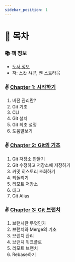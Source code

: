 ```yaml
---
sidebar_position: 1
---
```


# 🚀 목차

### 📚 책 정보
- [도서 정보](http://www.yes24.com/product/goods/24841824)
- 저: 스캇 샤콘, 벤 스트라웁

### ✌️ [Chapter 1: 시작하기](/docs/etc/pro-git-2/chapter-1)
1. 버전 관리란?
2. Git 기초
3. CLI
4. Git 설치
5. Git 최초 설정
6. 도움말보기

### ✌️ [Chapter 2: Git의 기초](/docs/etc/pro-git-2/chapter-2)
1. Git 저장소 만들기
2. Git 수정하고 저장소에 저장하기
3. 커밋 히스토리 조회하기
4. 되돌리기
5. 리모트 저장소
6. 태그
7. Git Alias

### ✌️ [Chapter 3: Git 브랜치](/docs/etc/pro-git-2/chapter-3)
1. 브랜치란 무엇인가
2. 브랜치와 Merge의 기초
3. 브랜치 관리
4. 브랜치 워크플로
5. 리모트 브랜치
6. Rebase하기
